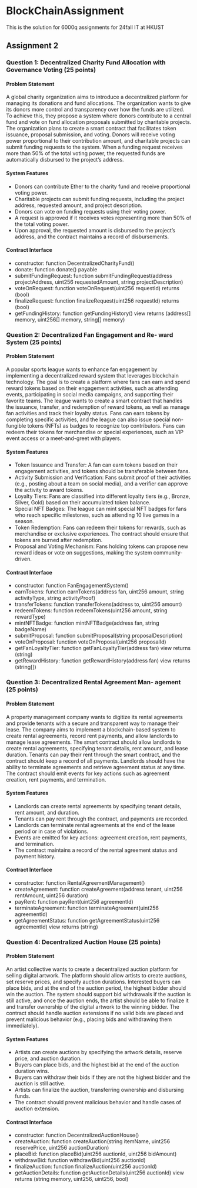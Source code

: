 # BlockChainAssignment

This is the solution for 6000q assignments for 24fall IT at HKUST

## Assignment 2

### Question 1: Decentralized Charity Fund Allocation with Governance Voting (25 points)
#### Problem Statement
A global charity organization aims to introduce a decentralized platform for managing its donations and fund allocations. The organization wants to give its donors more control and transparency over how the funds are utilized. To achieve this, they propose a system where donors contribute to a central fund and vote on fund allocation proposals submitted by charitable projects.
The organization plans to create a smart contract that facilitates token issuance, proposal submission, and voting. Donors will receive voting power proportional to their contribution amount, and charitable projects can submit funding requests to the system. When a funding request receives more than 50% of the total voting power, the requested funds are automatically disbursed to the project’s address.
#### System Features

* Donors can contribute Ether to the charity fund and receive proportional voting power.
* Charitable projects can submit funding requests, including the project address, requested amount, and project description.
* Donors can vote on funding requests using their voting power.
* A request is approved if it receives votes representing more than 50% of the total
voting power.
* Upon approval, the requested amount is disbursed to the project’s address, and the contract maintains a record of disbursements.

#### Contract Interface

* constructor: function DecentralizedCharityFund()
* donate: function donate() payable
* submitFundingRequest: function submitFundingRequest(address projectAddress, uint256 requestedAmount, string projectDescription)
* voteOnRequest: function voteOnRequest(uint256 requestId) returns (bool)
* finalizeRequest: function finalizeRequest(uint256 requestId) returns
(bool)
* getFundingHistory: function getFundingHistory() view returns (address[] memory, uint256[] memory, string[] memory)
### Question 2: Decentralized Fan Engagement and Re- ward System (25 points)
#### Problem Statement
A popular sports league wants to enhance fan engagement by implementing a decentralized reward system that leverages blockchain technology. The goal is to create a platform where fans can earn and spend reward tokens based on their engagement activities, such as attending events, participating in social media campaigns, and supporting their favorite teams.
The league wants to create a smart contract that handles the issuance, transfer, and redemption of reward tokens, as well as manage fan activities and track their loyalty status. Fans can earn tokens by completing specific activities, and the league can also issue special non-fungible tokens (NFTs) as badges to recognize top contributors. Fans can redeem their tokens for merchandise or special experiences, such as VIP event access or a meet-and-greet with players.
#### System Features
* Token Issuance and Transfer: A fan can earn tokens based on their engagement
activities, and tokens should be transferable between fans.
* Activity Submission and Verification: Fans submit proof of their activities (e.g., posting about a team on social media), and a verifier can approve the activity to award tokens.
* Loyalty Tiers: Fans are classified into different loyalty tiers (e.g., Bronze, Silver, Gold) based on their accumulated token balance.
* Special NFT Badges: The league can mint special NFT badges for fans who reach specific milestones, such as attending 10 live games in a season.
* Token Redemption: Fans can redeem their tokens for rewards, such as merchandise or exclusive experiences. The contract should ensure that tokens are burned after redemption.
* Proposal and Voting Mechanism: Fans holding tokens can propose new reward ideas or vote on suggestions, making the system community-driven.
#### Contract Interface
* constructor: function FanEngagementSystem()
* earnTokens: function earnTokens(address fan, uint256 amount, string
     activityType, string activityProof)
* transferTokens: function transferTokens(address to, uint256 amount)
* redeemTokens: function redeemTokens(uint256 amount, string rewardType)
* mintNFTBadge: function mintNFTBadge(address fan, string badgeName)
* submitProposal: function submitProposal(string proposalDescription)
* voteOnProposal: function voteOnProposal(uint256 proposalId)
* getFanLoyaltyTier: function getFanLoyaltyTier(address fan) view returns (string)
* getRewardHistory: function getRewardHistory(address fan) view returns (string[])
### Question 3: Decentralized Rental Agreement Man- agement (25 points)
#### Problem Statement
A property management company wants to digitize its rental agreements and provide tenants with a secure and transparent way to manage their lease. The company aims to implement a blockchain-based system to create rental agreements, record rent payments, and allow landlords to manage lease agreements.
The smart contract should allow landlords to create rental agreements, specifying tenant details, rent amount, and lease duration. Tenants can pay their rent through the smart contract, and the contract should keep a record of all payments. Landlords should have the ability to terminate agreements and retrieve agreement status at any time. The contract should emit events for key actions such as agreement creation, rent payments, and termination.
#### System Features
* Landlords can create rental agreements by specifying tenant details, rent amount, and duration.
* Tenants can pay rent through the contract, and payments are recorded.
* Landlords can terminate rental agreements at the end of the lease period or in case
of violations.
* Events are emitted for key actions: agreement creation, rent payments, and termination.
* The contract maintains a record of the rental agreement status and payment history.
#### Contract Interface
* constructor: function RentalAgreementManagement()
* createAgreement: function createAgreement(address tenant, uint256 rentAmount, uint256 duration)
* payRent: function payRent(uint256 agreementId)
* terminateAgreement: function terminateAgreement(uint256 agreementId)
* getAgreementStatus: function getAgreementStatus(uint256 agreementId) view returns (string)

### Question 4: Decentralized Auction House (25 points)
#### Problem Statement
An artist collective wants to create a decentralized auction platform for selling digital artwork. The platform should allow artists to create auctions, set reserve prices, and specify auction durations. Interested buyers can place bids, and at the end of the auction period, the highest bidder should win the auction.
The system should support bid withdrawals if the auction is still active, and once the auction ends, the artist should be able to finalize it and transfer ownership of the digital artwork to the winning bidder. The contract should handle auction extensions if no valid bids are placed and prevent malicious behavior (e.g., placing bids and withdrawing them immediately).
#### System Features
* Artists can create auctions by specifying the artwork details, reserve price, and auction duration.
* Buyers can place bids, and the highest bid at the end of the auction duration wins.
* Buyers can withdraw their bids if they are not the highest bidder and the auction is still active.
* Artists can finalize the auction, transferring ownership and disbursing funds.
* The contract should prevent malicious behavior and handle cases of auction
extension.
#### Contract Interface
* constructor: function DecentralizedAuctionHouse()
* createAuction: function createAuction(string itemName, uint256
  reservePrice, uint256 auctionDuration)
* placeBid: function placeBid(uint256 auctionId, uint256 bidAmount)
* withdrawBid: function withdrawBid(uint256 auctionId)
* finalizeAuction: function finalizeAuction(uint256 auctionId)
* getAuctionDetails: function getAuctionDetails(uint256 auctionId) view returns (string memory, uint256, uint256, bool)



